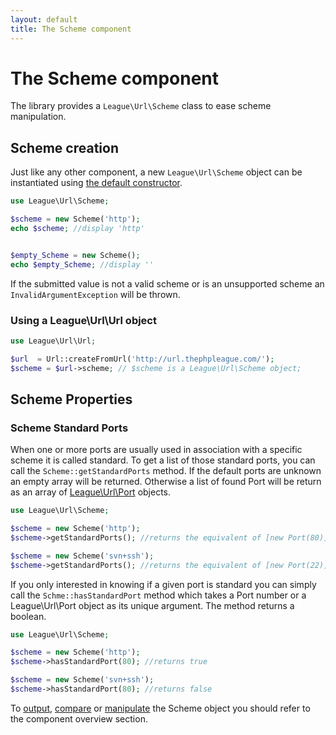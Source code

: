 ```yaml
---
layout: default
title: The Scheme component
---
```


# The Scheme component

The library provides a `League\Url\Scheme` class to ease scheme manipulation.

## Scheme creation

Just like any other component, a new `League\Url\Scheme` object can be instantiated using [the default constructor](/dev-master/components/overview/#component-instantation).

~~~php
use League\Url\Scheme;

$scheme = new Scheme('http');
echo $scheme; //display 'http'


$empty_Scheme = new Scheme();
echo $empty_Scheme; //display ''
~~~

<p class="message-warning">If the submitted value is not a valid scheme or is an unsupported scheme an <code>InvalidArgumentException</code> will be thrown.</p>

### Using a League\Url\Url object

~~~php
use League\Url\Url;

$url  = Url::createFromUrl('http://url.thephpleague.com/');
$scheme = $url->scheme; // $scheme is a League\Url\Scheme object;
~~~

## Scheme Properties

### Scheme Standard Ports

When one or more ports are usually used in association with a specific scheme it is called standard. To get a list of those standard ports, you can call the `Scheme::getStandardPorts` method. If the default ports are unknown an empty array will be returned. Otherwise a list of found Port will be return as an array of [League\Url\Port](/dev-master/components/port/) objects.

~~~php
use League\Url\Scheme;

$scheme = new Scheme('http');
$scheme->getStandardPorts(); //returns the equivalent of [new Port(80)];

$scheme = new Scheme('svn+ssh');
$scheme->getStandardPorts(); //returns the equivalent of [new Port(22)];
~~~

If you only interested in knowing if a given port is standard you can simply call the `Schme::hasStandardPort` method which takes a Port number or a League\Url\Port object as its unique argument. The method returns a boolean.

~~~php
use League\Url\Scheme;

$scheme = new Scheme('http');
$scheme->hasStandardPort(80); //returns true

$scheme = new Scheme('svn+ssh');
$scheme->hasStandardPort(80); //returns false
~~~

To [output](/dev-master/components/overview/#components-string-representations), [compare](/dev-master/components/overview/#components-comparison) or [manipulate](/dev-master/components/overview/#components-modification) the Scheme object you should refer to the component overview section.
